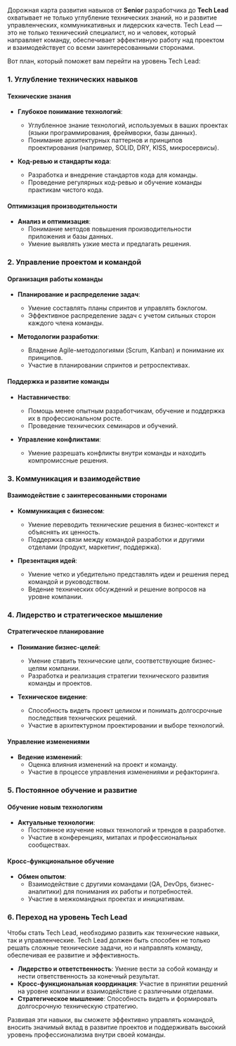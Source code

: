 Дорожная карта развития навыков от **Senior** разработчика до **Tech Lead** охватывает не только углубление технических знаний, но и развитие управленческих, коммуникативных и лидерских качеств. Tech Lead — это не только технический специалист, но и человек, который направляет команду, обеспечивает эффективную работу над проектом и взаимодействует со всеми заинтересованными сторонами. 

Вот план, который поможет вам перейти на уровень Tech Lead:

### 1. **Углубление технических навыков**

#### **Технические знания**
- **Глубокое понимание технологий**:
  - Углубленное знание технологий, используемых в ваших проектах (языки программирования, фреймворки, базы данных).
  - Понимание архитектурных паттернов и принципов проектирования (например, SOLID, DRY, KISS, микросервисы).

- **Код-ревью и стандарты кода**:
  - Разработка и внедрение стандартов кода для команды.
  - Проведение регулярных код-ревью и обучение команды практикам чистого кода.

#### **Оптимизация производительности**
- **Анализ и оптимизация**:
  - Понимание методов повышения производительности приложения и базы данных.
  - Умение выявлять узкие места и предлагать решения.

### 2. **Управление проектом и командой**

#### **Организация работы команды**
- **Планирование и распределение задач**:
  - Умение составлять планы спринтов и управлять бэклогом.
  - Эффективное распределение задач с учетом сильных сторон каждого члена команды.

- **Методологии разработки**:
  - Владение Agile-методологиями (Scrum, Kanban) и понимание их принципов.
  - Участие в планировании спринтов и ретроспективах.

#### **Поддержка и развитие команды**
- **Наставничество**:
  - Помощь менее опытным разработчикам, обучение и поддержка их в профессиональном росте.
  - Проведение технических семинаров и обучений.

- **Управление конфликтами**:
  - Умение разрешать конфликты внутри команды и находить компромиссные решения.

### 3. **Коммуникация и взаимодействие**

#### **Взаимодействие с заинтересованными сторонами**
- **Коммуникация с бизнесом**:
  - Умение переводить технические решения в бизнес-контекст и объяснять их ценность.
  - Поддержка связи между командой разработки и другими отделами (продукт, маркетинг, поддержка).

- **Презентация идей**:
  - Умение четко и убедительно представлять идеи и решения перед командой и руководством.
  - Ведение технических обсуждений и решение вопросов на уровне компании.

### 4. **Лидерство и стратегическое мышление**

#### **Стратегическое планирование**
- **Понимание бизнес-целей**:
  - Умение ставить технические цели, соответствующие бизнес-целям компании.
  - Разработка и реализация стратегии технического развития команды и проектов.

- **Техническое видение**:
  - Способность видеть проект целиком и понимать долгосрочные последствия технических решений.
  - Участие в архитектурном проектировании и выборе технологий.

#### **Управление изменениями**
- **Ведение изменений**:
  - Оценка влияния изменений на проект и команду.
  - Участие в процессе управления изменениями и рефакторинга.

### 5. **Постоянное обучение и развитие**

#### **Обучение новым технологиям**
- **Актуальные технологии**:
  - Постоянное изучение новых технологий и трендов в разработке.
  - Участие в конференциях, митапах и профессиональных сообществах.

#### **Кросс-функциональное обучение**
- **Обмен опытом**:
  - Взаимодействие с другими командами (QA, DevOps, бизнес-аналитики) для понимания их работы и потребностей.
  - Участие в межкомандных проектах и инициативам.

### 6. **Переход на уровень Tech Lead**

Чтобы стать Tech Lead, необходимо развить как технические навыки, так и управленческие. Tech Lead должен быть способен не только решать сложные технические задачи, но и направлять команду, обеспечивая ее развитие и эффективность.

- **Лидерство и ответственность**: Умение вести за собой команду и нести ответственность за конечный результат.
- **Кросс-функциональная координация**: Участие в принятии решений на уровне компании и взаимодействие с различными отделами.
- **Стратегическое мышление**: Способность видеть и формировать долгосрочную техническую стратегию.

Развивая эти навыки, вы сможете эффективно управлять командой, вносить значимый вклад в развитие проектов и поддерживать высокий уровень профессионализма внутри своей команды.